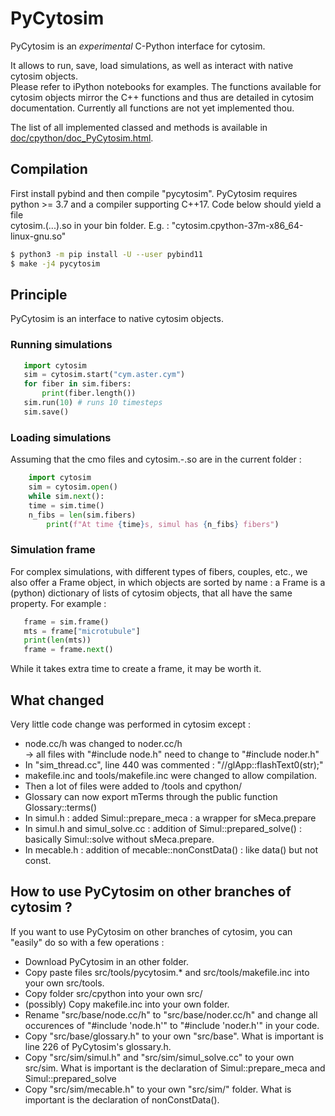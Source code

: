 # PyCytosim
PyCytosim is an *experimental* C-Python interface for cytosim.

It allows to run, save, load simulations, as well as interact with native cytosim objects.   
Please refer to iPython notebooks for examples. The functions available for cytosim objects mirror the C++ functions and thus are detailed in cytosim documentation. Currently all functions are not yet implemented thou.

The list of all implemented classed and methods is available in [doc/cpython/doc_PyCytosim.html](doc/cpython/doc_PyCytosim.html ).
## Compilation
First install pybind and then compile "pycytosim". PyCytosim requires python >= 3.7 and a compiler supporting C++17. Code below should yield a file  
 cytosim.(...).so in your bin folder. E.g. : "cytosim.cpython-37m-x86_64-linux-gnu.so"

```bash
$ python3 -m pip install -U --user pybind11
$ make -j4 pycytosim
```

## Principle
PyCytosim is an interface to native cytosim objects.
### Running simulations

 ```python
    import cytosim
    sim = cytosim.start("cym.aster.cym")
    for fiber in sim.fibers:
        print(fiber.length())
    sim.run(10) # runs 10 timesteps
    sim.save()
```

### Loading simulations
Assuming that the cmo files and cytosim.-.so are in the current folder :

```python
    import cytosim
    sim = cytosim.open()
    while sim.next():
	time = sim.time()
	n_fibs = len(sim.fibers)
        print(f"At time {time}s, simul has {n_fibs} fibers")
```

### Simulation frame
For complex simulations, with different types of fibers, couples, etc.,  we also offer a Frame object, in which objects are sorted by name : a Frame is a (python) dictionary of lists of cytosim objects, that all have the same property. For example  :

 ```python
    frame = sim.frame()
    mts = frame["microtubule"]
    print(len(mts))
    frame = frame.next()
```
While it takes extra time to create a frame, it may be worth it.


## What changed
Very little code change was performed in cytosim except :   
- node.cc/h was changed to noder.cc/h  
     -> all files with "#include node.h" need to change to "#include noder.h"  
- In "sim_thread.cc", line 440 was commented : "//glApp::flashText0(str);"   
- makefile.inc and tools/makefile.inc were changed to allow compilation.   
- Then a lot of files were added to /tools  and cpython/  
- Glossary can now export mTerms through the public function Glossary::terms()  
- In simul.h : added Simul::prepare_meca : a wrapper for sMeca.prepare  
- In simul.h and simul_solve.cc : addition of Simul::prepared_solve() : basically Simul::solve without sMeca.prepare.  
- In mecable.h : addition of mecable::nonConstData() : like data() but not const.  

## How to use PyCytosim on other branches of cytosim ?
If you want to use PyCytosim on other branches of cytosim, you can "easily" do so with a few operations :  
- Download PyCytosim in an other folder.  
- Copy paste files src/tools/pycytosim.* and src/tools/makefile.inc into your own src/tools.  
- Copy folder src/cpython into your own src/  
- (possibly) Copy makefile.inc into your own folder.  
- Rename "src/base/node.cc/h" to "src/base/noder.cc/h" and change all occurences of "#include 'node.h'" to "#include 'noder.h'" in your code.  
- Copy "src/base/glossary.h" to your own "src/base". What is important is line 226 of PyCytosim's glossary.h.  
- Copy "src/sim/simul.h" and "src/sim/simul_solve.cc" to your own src/sim. What is important is the declaration of Simul::prepare_meca and Simul::prepared_solve  
- Copy "src/sim/mecable.h" to your own "src/sim/" folder. What is important is the declaration of nonConstData().  
